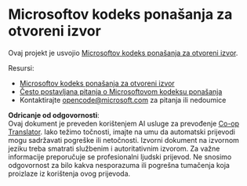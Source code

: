 <!--
CO_OP_TRANSLATOR_METADATA:
{
  "original_hash": "c06b12caf3c901eb3156e3dd5b0aea56",
  "translation_date": "2025-07-12T06:57:10+00:00",
  "source_file": "CODE_OF_CONDUCT.md",
  "language_code": "hr"
}
-->
# Microsoftov kodeks ponašanja za otvoreni izvor

Ovaj projekt je usvojio [Microsoftov kodeks ponašanja za otvoreni izvor](https://opensource.microsoft.com/codeofconduct/).

Resursi:

- [Microsoftov kodeks ponašanja za otvoreni izvor](https://opensource.microsoft.com/codeofconduct/)
- [Često postavljana pitanja o Microsoftovom kodeksu ponašanja](https://opensource.microsoft.com/codeofconduct/faq/)
- Kontaktirajte [opencode@microsoft.com](mailto:opencode@microsoft.com) za pitanja ili nedoumice

**Odricanje od odgovornosti**:  
Ovaj dokument je preveden korištenjem AI usluge za prevođenje [Co-op Translator](https://github.com/Azure/co-op-translator). Iako težimo točnosti, imajte na umu da automatski prijevodi mogu sadržavati pogreške ili netočnosti. Izvorni dokument na izvornom jeziku treba smatrati službenim i autoritativnim izvorom. Za važne informacije preporučuje se profesionalni ljudski prijevod. Ne snosimo odgovornost za bilo kakva nesporazuma ili pogrešna tumačenja koja proizlaze iz korištenja ovog prijevoda.